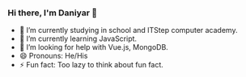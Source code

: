 ### Hi there, I'm Daniyar 👋
- 🔭 I’m currently studying in school and ITStep computer academy.
- 🌱 I’m currently learning JavaScript.
- 🤔 I’m looking for help with Vue.js, MongoDB.
- 😄 Pronouns: He/His
- ⚡ Fun fact: Too lazy to think about fun fact.
